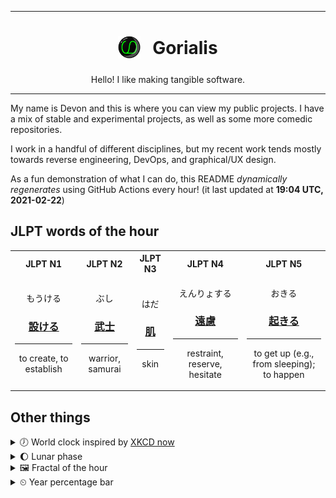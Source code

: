 ***

<h1 align="center">
<sub>
    <img src="readme/resources/avatar.png" height="36">
</sub>
&nbsp;
Gorialis
</h1>
<p align="center">
Hello! I like making tangible software.
</p>

***

My name is Devon and this is where you can view my public projects. I have a mix of stable and experimental projects, as well as some more comedic repositories.

I work in a handful of different disciplines, but my recent work tends mostly towards reverse engineering, DevOps, and graphical/UX design.

As a fun demonstration of what I can do, this README *dynamically regenerates* using GitHub Actions every hour! (it last updated at **19:04 UTC, 2021-02-22**)

<h2>JLPT words of the hour</h2>
<table>
    <tr>
        <th>JLPT N1</th>
        <th>JLPT N2</th>
        <th>JLPT N3</th>
        <th>JLPT N4</th>
        <th>JLPT N5</th>
    </tr>
    <tr>
        <td>
            <p align="center">もうける</p>
            <h3 align="center"><b><a href="https://jisho.org/search/%E8%A8%AD%E3%81%91%E3%82%8B">設ける</a></b></h3>
            <hr>
            <p align="center">to create,<wbr> to establish</p>
        </td>
        <td>
            <p align="center">ぶし</p>
            <h3 align="center"><b><a href="https://jisho.org/search/%E6%AD%A6%E5%A3%AB">武士</a></b></h3>
            <hr>
            <p align="center">warrior,<wbr> samurai</p>
        </td>
        <td>
            <p align="center">はだ</p>
            <h3 align="center"><b><a href="https://jisho.org/search/%E8%82%8C">肌</a></b></h3>
            <hr>
            <p align="center">skin</p>
        </td>
        <td>
            <p align="center">えんりょする</p>
            <h3 align="center"><b><a href="https://jisho.org/search/%E9%81%A0%E6%85%AE">遠慮</a></b></h3>
            <hr>
            <p align="center">restraint,<wbr> reserve,<wbr> hesitate</p>
        </td>
        <td>
            <p align="center">おきる</p>
            <h3 align="center"><b><a href="https://jisho.org/search/%E8%B5%B7%E3%81%8D%E3%82%8B">起きる</a></b></h3>
            <hr>
            <p align="center">to get up (e.g.,<wbr> from sleeping);<br> to happen</p>
        </td>
    </tr>
</table>

<h2>Other things</h2>
<details>
<summary>🕖  World clock inspired by <a href="https://xkcd.com/now">XKCD now</a></summary>

> <img src="generated/now.png" width="512">

</details>
<details>
<summary>🌔 Lunar phase</summary>

The moon is approximately 39.48% through its phase (Waxing Gibbous).

</details>
<details>
<summary>&#x1f5bc; Fractal of the hour</summary>

> <img src="generated/fractal.png" width="512">

</details>
<details>
<summary>&#x23f2; Year percentage bar</summary>
<pre><code>2021 [██▁▁▁▁▁▁▁▁▁▁▁▁▁▁▁▁▁▁] 14.46%</code></pre>
</details>

